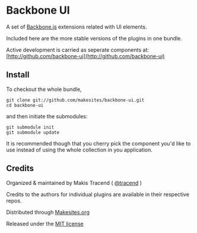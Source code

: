 # Backbone UI

A set of [Backbone.js](http://backbonejs.org) extensions related with UI elements. 

Included here are the more stable versions of the plugins in one bundle. 

Active development is carried as seperate components at: 
[http://github.com/backbone-ui](http://github.com/backbone-ui)


## Install

To checkout the whole bundle, 
```
git clone git://github.com/makesites/backbone-ui.git
cd backbone-ui
```
and then initiate the submodules:

```
git submodule init
git submodule update
```

It is recommended though that you cherry pick the component you'd like to use instead of using the whole collection in you application. 


## Credits 

Organized & maintained by Makis Tracend ( [@tracend](http://twitter.com/tracend) )

Credits to the authors for individual plugins are available in their respective repos. 

Distributed through [Makesites.org](http://makesites.org/)

Released under the [MIT license](http://makesites.org/licenses/MIT)
